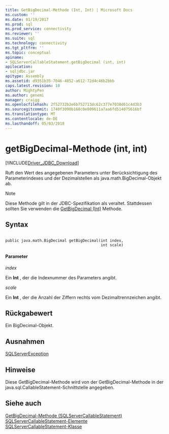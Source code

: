 ```yaml
---
title: GetBigDecimal-Methode (Int, Int) | Microsoft Docs
ms.custom: ''
ms.date: 01/19/2017
ms.prod: sql
ms.prod_service: connectivity
ms.reviewer: ''
ms.suite: sql
ms.technology: connectivity
ms.tgt_pltfrm: ''
ms.topic: conceptual
apiname:
- SQLServerCallableStatement.getBigDecimal (int, int)
apilocation:
- sqljdbc.jar
apitype: Assembly
ms.assetid: d9351b35-7046-4852-a612-72d4c46b2bbb
caps.latest.revision: 10
author: MightyPen
ms.author: genemi
manager: craigg
ms.openlocfilehash: 2f52732b2e6b752713dc62c377e7038d61c4d3b3
ms.sourcegitcommit: 1740f3090b168c0e809611a7aa6fd514075616bf
ms.translationtype: MT
ms.contentlocale: de-DE
ms.lasthandoff: 05/03/2018
---
```

# <a name="getbigdecimal-method-int-int"></a>getBigDecimal-Methode (int, int)
[!INCLUDE[Driver_JDBC_Download](../../../includes/driver_jdbc_download.md)]

  Ruft den Wert des angegebenen Parameters unter Berücksichtigung des Parameterindexes und der Dezimalstellen als java.math.BigDecimal-Objekt ab.  
  
> [!NOTE]  
>  Diese Methode gilt in der JDBC-Spezifikation als veraltet. Stattdessen sollten Sie verwenden die [GetBigDecimal (Int)](../../../connect/jdbc/reference/getbigdecimal-method-int.md) Methode.  
  
## <a name="syntax"></a>Syntax  
  
```  
  
public java.math.BigDecimal getBigDecimal(int index,  
                                          int scale)  
```  
  
#### <a name="parameters"></a>Parameter  
 *index*  
  
 Ein **Int** , der die Indexnummer des Parameters angibt.  
  
 *scale*  
  
 Ein **Int** , der die Anzahl der Ziffern rechts vom Dezimaltrennzeichen angibt.  
  
## <a name="return-value"></a>Rückgabewert  
 Ein BigDecimal-Objekt.  
  
## <a name="exceptions"></a>Ausnahmen  
 [SQLServerException](../../../connect/jdbc/reference/sqlserverexception-class.md)  
  
## <a name="remarks"></a>Hinweise  
 Diese GetBigDecimal-Methode wird von der GetBigDecimal-Methode in der java.sql.CallableStatement-Schnittstelle angegeben.  
  
## <a name="see-also"></a>Siehe auch  
 [GetBigDecimal-Methode &#40;SQLServerCallableStatement&#41;](../../../connect/jdbc/reference/getbigdecimal-method-sqlservercallablestatement.md)   
 [SQLServerCallableStatement-Elemente](../../../connect/jdbc/reference/sqlservercallablestatement-members.md)   
 [SQLServerCallableStatement-Klasse](../../../connect/jdbc/reference/sqlservercallablestatement-class.md)  
  
  
